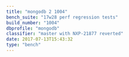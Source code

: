 ```yaml
---
title: "mongodb 2 1004"
bench_suite: "17w28 perf regression tests"
build_number: "1004"
dbprofile: "mongodb"
classifier: "master with NXP-21877 reverted"
date: 2017-07-13T15:43:32
type: "bench"
---
```

